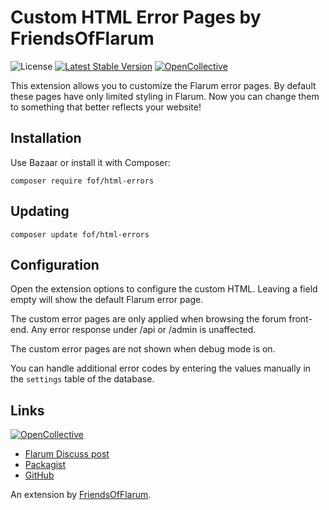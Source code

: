 # Custom HTML Error Pages by FriendsOfFlarum


![License](https://img.shields.io/badge/license-MIT-blue.svg) [![Latest Stable Version](https://img.shields.io/packagist/v/fof/html-errors.svg)](https://packagist.org/packages/fof/html-errors) [![OpenCollective](https://img.shields.io/badge/opencollective-fof-blue.svg)](https://opencollective.com/fof/donate)

This extension allows you to customize the Flarum error pages.
By default these pages have only limited styling in Flarum.
Now you can change them to something that better reflects your website!

## Installation

Use Bazaar or install it with Composer:

```
composer require fof/html-errors
```

## Updating

```
composer update fof/html-errors
```

## Configuration

Open the extension options to configure the custom HTML.
Leaving a field empty will show the default Flarum error page.

The custom error pages are only applied when browsing the forum front-end.
Any error response under /api or /admin is unaffected.

The custom error pages are not shown when debug mode is on.

You can handle additional error codes by entering the values manually in the `settings` table of the database.

## Links

[![OpenCollective](https://img.shields.io/badge/donate-friendsofflarum-44AEE5?style=for-the-badge&logo=open-collective)](https://opencollective.com/fof/donate)

- [Flarum Discuss post](https://discuss.flarum.org/d/10784)
- [Packagist](https://packagist.org/packages/fof/html-errors)
- [GitHub](https://github.com/FriendsOfFlarum/html-errors)

An extension by [FriendsOfFlarum](https://github.com/FriendsOfFlarum).

